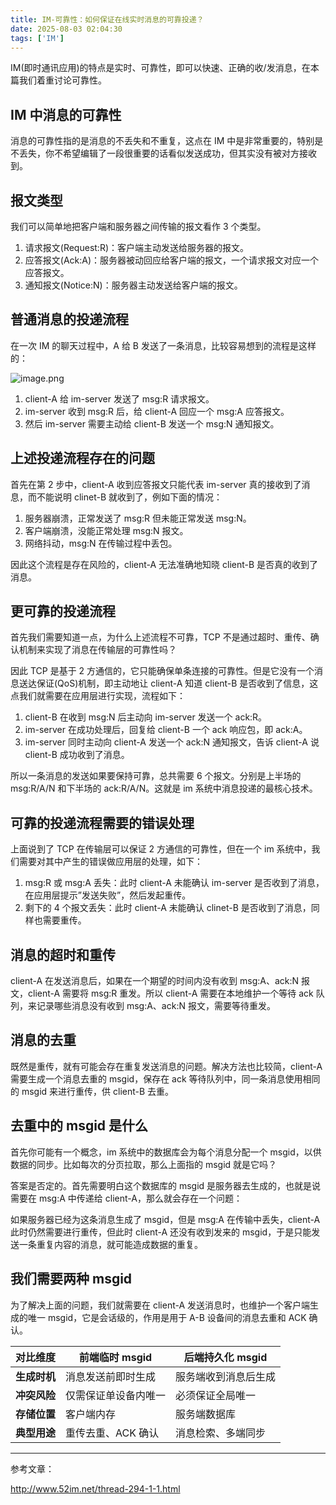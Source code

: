 ```yaml
---
title: IM-可靠性：如何保证在线实时消息的可靠投递？
date: 2025-08-03 02:04:30
tags: ['IM']
---
```


IM(即时通讯应用)的特点是实时、可靠性，即可以快速、正确的收/发消息，在本篇我们着重讨论可靠性。

## IM 中消息的可靠性

消息的可靠性指的是消息的不丢失和不重复，这点在 IM 中是非常重要的，特别是不丢失，你不希望编辑了一段很重要的话看似发送成功，但其实没有被对方接收到。

## 报文类型

我们可以简单地把客户端和服务器之间传输的报文看作 3 个类型。

1. 请求报文(Request:R)：客户端主动发送给服务器的报文。
2. 应答报文(Ack:A)：服务器被动回应给客户端的报文，一个请求报文对应一个应答报文。
3. 通知报文(Notice:N)：服务器主动发送给客户端的报文。

## 普通消息的投递流程

在一次 IM 的聊天过程中，A 给 B 发送了一条消息，比较容易想到的流程是这样的：

![image.png](attachment:194746c9-8f1d-4aca-b730-23c11c2abaaf:image.png)

1. client-A 给 im-server 发送了 msg:R 请求报文。
2. im-server 收到 msg:R 后，给 client-A 回应一个 msg:A 应答报文。
3. 然后 im-server 需要主动给 client-B 发送一个 msg:N 通知报文。

## 上述投递流程存在的问题

首先在第 2 步中，client-A 收到应答报文只能代表 im-server 真的接收到了消息，而不能说明 clinet-B 就收到了，例如下面的情况：

1. 服务器崩溃，正常发送了 msg:R 但未能正常发送 msg:N。
2. 客户端崩溃，没能正常处理 msg:N 报文。
3. 网络抖动，msg:N 在传输过程中丢包。

因此这个流程是存在风险的，client-A 无法准确地知晓 client-B 是否真的收到了消息。

## 更可靠的投递流程

首先我们需要知道一点，为什么上述流程不可靠，TCP 不是通过超时、重传、确认机制来实现了消息在传输层的可靠性吗？

因此 TCP 是基于 2 方通信的，它只能确保单条连接的可靠性。但是它没有一个消息送达保证(QoS)机制，即主动地让 client-A 知道 client-B 是否收到了信息，这点我们就需要在应用层进行实现，流程如下：

1. client-B 在收到 msg:N 后主动向 im-server 发送一个 ack:R。
2. im-server 在成功处理后，回复给 client-B 一个 ack 响应包，即 ack:A。
3. im-server 同时主动向 client-A 发送一个 ack:N 通知报文，告诉 client-A 说 client-B 成功收到了消息。

所以一条消息的发送如果要保持可靠，总共需要 6 个报文。分别是上半场的 msg:R/A/N 和下半场的 ack:R/A/N。这就是 im 系统中消息投递的最核心技术。

## 可靠的投递流程需要的错误处理

上面说到了 TCP 在传输层可以保证 2 方通信的可靠性，但在一个 im 系统中，我们需要对其中产生的错误做应用层的处理，如下：

1. msg:R 或 msg:A 丢失：此时 client-A 未能确认 im-server 是否收到了消息，在应用层提示”发送失败”，然后发起重传。
2. 剩下的 4 个报文丢失：此时 client-A 未能确认 clinet-B 是否收到了消息，同样也需要重传。

## 消息的超时和重传

client-A 在发送消息后，如果在一个期望的时间内没有收到 msg:A、ack:N 报文，client-A 需要将 msg:R 重发。所以 client-A 需要在本地维护一个等待 ack 队列，来记录哪些消息没有收到 msg:A、ack:N 报文，需要等待重发。

## 消息的去重

既然是重传，就有可能会存在重复发送消息的问题。解决方法也比较简，client-A 需要生成一个消息去重的 msgid，保存在 ack 等待队列中，同一条消息使用相同的 msgid 来进行重传，供 client-B 去重。

## 去重中的 msgid 是什么

首先你可能有一个概念，im 系统中的数据库会为每个消息分配一个 msgid，以供数据的同步。比如每次的分页拉取，那么上面指的 msgid 就是它吗？

答案是否定的。首先需要明白这个数据库的 msgid 是服务器去生成的，也就是说需要在 msg:A 中传递给 client-A，那么就会存在一个问题：

如果服务器已经为这条消息生成了 msgid，但是 msg:A 在传输中丢失，client-A 此时仍然需要进行重传，但此时 client-A 还没有收到发来的 msgid，于是只能发送一条重复内容的消息，就可能造成数据的重复。

## 我们需要两种 msgid

为了解决上面的问题，我们就需要在 client-A 发送消息时，也维护一个客户端生成的唯一 msgid，它是会话级的，作用是用于 A-B 设备间的消息去重和 ACK 确认。

| **对比维度** | **前端临时 msgid**   | **后端持久化 msgid** |
| ------------ | -------------------- | -------------------- |
| **生成时机** | 消息发送前即时生成   | 服务端收到消息后生成 |
| **冲突风险** | 仅需保证单设备内唯一 | 必须保证全局唯一     |
| **存储位置** | 客户端内存           | 服务端数据库         |
| **典型用途** | 重传去重、ACK 确认   | 消息检索、多端同步   |

---

参考文章：

http://www.52im.net/thread-294-1-1.html
